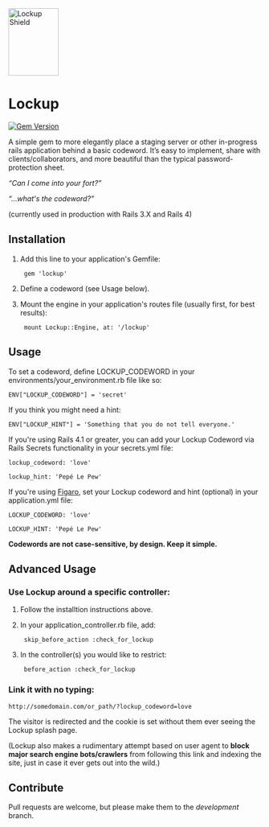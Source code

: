 <img src="http://lockupgem.com/github_host/lockup_mark.png" width="100" height="134" alt="Lockup Shield" />

# Lockup

[![Gem Version](https://badge.fury.io/rb/lockup.png)](http://badge.fury.io/rb/lockup)

A simple gem to more elegantly place a staging server or other in-progress rails application behind a basic codeword. It’s easy to implement, share with clients/collaborators, and more beautiful than the typical password-protection sheet.

_“Can I come into your fort?”_

_“…what's the codeword?”_

(currently used in production with Rails 3.X and Rails 4)

## Installation

1. Add this line to your application's Gemfile:

        gem 'lockup'

2. Define a codeword (see Usage below).

3. Mount the engine in your application's routes file (usually first, for best results):

        mount Lockup::Engine, at: '/lockup'

## Usage

To set a codeword, define LOCKUP_CODEWORD in your environments/your_environment.rb file like so:

    ENV["LOCKUP_CODEWORD"] = 'secret'

If you think you might need a hint:

    ENV["LOCKUP_HINT"] = 'Something that you do not tell everyone.'

If you're using Rails 4.1 or greater, you can add your Lockup Codeword via Rails Secrets functionality in your secrets.yml file:

    lockup_codeword: 'love'

    lockup_hint: 'Pepé Le Pew'

If you're using [Figaro](https://github.com/laserlemon/figaro), set your Lockup codeword and hint (optional) in your application.yml file:

    LOCKUP_CODEWORD: 'love'

    LOCKUP_HINT: 'Pepé Le Pew'

**Codewords are not case-sensitive, by design. Keep it simple.**

## Advanced Usage

### Use Lockup around a specific controller:

1. Follow the installtion instructions above.

2. In your application_controller.rb file, add:

        skip_before_action :check_for_lockup

4. In the controller(s) you would like to restrict:

        before_action :check_for_lockup

### Link it with no typing:

    http://somedomain.com/or_path/?lockup_codeword=love

The visitor is redirected and the cookie is set without them ever seeing the Lockup splash page.

(Lockup also makes a rudimentary attempt based on user agent to **block major search engine bots/crawlers** from following this link and indexing the site, just in case it ever gets out into the wild.)

## Contribute

Pull requests are welcome, but please make them to the _development_ branch.
